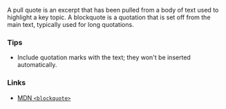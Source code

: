 A pull quote is an excerpt that has been pulled from a body of text used to
highlight a key topic. A blockquote is a quotation that is set off from the main
text, typically used for long quotations.

### Tips

- Include quotation marks with the text; they won't be inserted automatically.

### Links

- [MDN `<blockquote>`](https://developer.mozilla.org/docs/Web/HTML/Element/blockquote)
